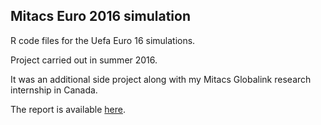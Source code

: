 ## Mitacs Euro 2016 simulation

R code files for the Uefa Euro 16 simulations. 

Project carried out in summer 2016. 

It was an additional side project along with my Mitacs Globalink research internship in Canada. 

The report is available [here](https://ninception.github.io/docs/mitacs_uefa16_simulation.pdf).
